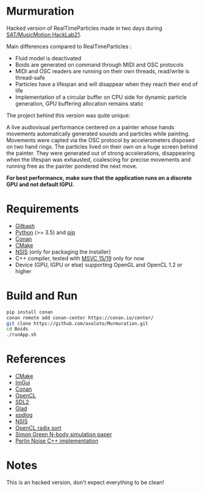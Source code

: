 # Murmuration

Hacked version of RealTimeParticles made in two days during [SAT/MusicMotion HackLab21](https://musicmotion.org/hacklab21). 

Main differences compared to RealTimeParticles :
- Fluid model is deactivated
- Boids are generated on command through MIDI and OSC protocols
- MIDI and OSC readers are running on their own threads, read/write is thread-safe
- Particles have a lifespan and will disappear when they reach their end of life
- Implementation of a circular buffer on CPU side for dynamic particle generation, GPU buffering allocation remains static 

The project behind this version was quite unique: 

A live audiovisual performance centered on a painter whose hands movements automatically generated sounds and particles while painting. Movements were capted via the OSC protocol by accelerometers disposed on two hand rings. The particles lived on their own on a huge screen behind the painter. They were generated out of strong accelerations, disappearing when the lifespan was exhausted, coalescing for precise movements and running free as the painter pondered the next move.


**For best performance, make sure that the application runs on a discrete GPU and not default IGPU.**

# Requirements

- [Gitbash](https://git-scm.com/downloads)
- [Python](https://www.python.org/) (>= 3.5) and [pip](https://pypi.org/project/pip)
- [Conan](https://conan.io/)
- [CMake](https://cmake.org/download/)
- [NSIS](http://nsis.sourceforge.net/) (only for packaging the installer)
- C++ compiler, tested with [MSVC 15/19](https://visualstudio.microsoft.com/vs/features/cplusplus/) only for now 
- Device (GPU, IGPU or else) supporting OpenGL and OpenCL 1.2 or higher

# Build and Run

```bash
pip install conan
conan remote add conan-center https://conan.io/center/
git clone https://github.com/axoloto/Murmuration.git
cd Boids
./runApp.sh
```

# References

- [CMake](https://cmake.org/)
- [ImGui](https://github.com/ocornut/imgui)
- [Conan](https://conan.io/)
- [OpenCL](https://www.khronos.org/opencl/)
- [SDL2](https://libsdl.org/index.php)
- [Glad](https://glad.dav1d.de/)
- [spdlog](https://github.com/gabime/spdlog)
- [NSIS](http://nsis.sourceforge.net/)
- [OpenCL radix sort](https://github.com/modelflat/OCLRadixSort)
- [Simon Green N-body simulation paper](https://developer.download.nvidia.com/assets/cuda/files/particles.pdf)
- [Perlin Noise C++ implementation](https://github.com/sol-prog/Perlin_Noise)

# Notes
This is an hacked version, don't expect everything to be clean!

